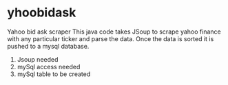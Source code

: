 # yhoobidask
Yahoo bid ask scraper
This java code takes JSoup to scrape yahoo finance with any particular ticker and parse the data. Once the data is sorted it is pushed to a mysql database.

1. Jsoup needed
2. mySql access needed
3. mySql table to be created
